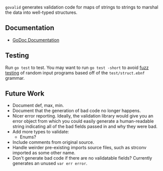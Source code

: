 `govalid` generates validation code for maps of strings to strings to
marshal the data into well-typed structures.

Documentation
-------------
 - [GoDoc Documentation](https://godoc.org/chrispennello.com/go/govalid)

Testing
-------
Run `go test` to test.  You may want to run `go test -short` to avoid
[fuzz testing][1] of random input programs based off of the
`test/struct.ebnf` grammar.

Future Work
-----------
 - Document def, max, min.
 - Document that the generation of bad code no longer happens.
 - Nicer error reporting.  Ideally, the validation library would give
   you an error object from which you could easily generate a
   human-readable string indicating all of the bad fields passed in and
   why they were bad.
 - Add more types to validate:
    - Enums?
 - Include comments from original source.
 - Handle weirder pre-existing imports source files, such as strconv
   imported as some other name.
 - Don't generate bad code if there are no validatable fields?
   Currently generates an unused `var err error`.

[1]: https://en.wikipedia.org/wiki/Fuzz_testing
